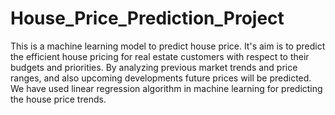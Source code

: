# House_Price_Prediction_Project
This is a machine learning model to predict house price. It's aim is to predict the efficient house pricing for real estate customers with respect to their budgets and priorities. By analyzing previous market trends and price ranges, and also upcoming developments future prices will be predicted.
We have used linear regression algorithm in machine learning for predicting the house price trends.
